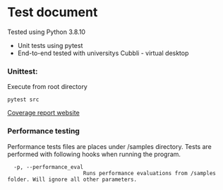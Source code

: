# Test document

Tested using Python 3.8.10

- Unit tests using pytest
- End-to-end tested with universitys Cubbli - virtual desktop

### Unittest:
Execute from root directory

```pytest src```

[Coverage report website](https://elonheimo.github.io/compression-algos/)

### Performance testing

Performance tests files are places under /samples directory.
Tests are performed with following hooks when running the program.
```
  -p, --performance_eval
                        Runs performance evaluations from /samples folder. Will ignore all other parameters.
```
